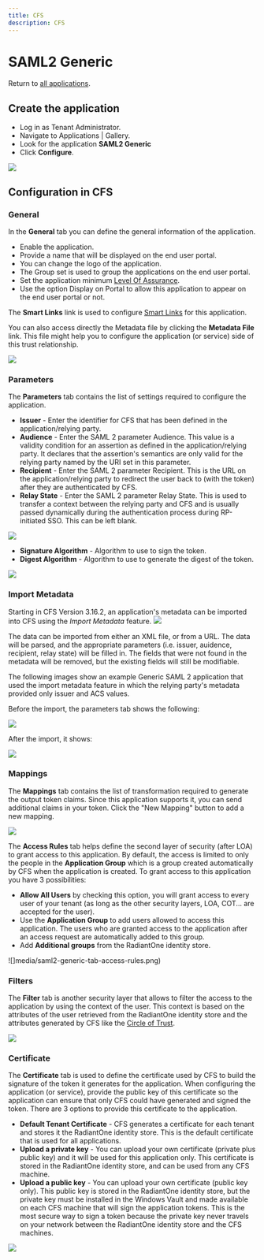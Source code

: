 ```yaml
---
title: CFS
description: CFS
---
```


SAML2 Generic
=============

Return to [all applications](03-configuration#applications).

Create the application
----------------------

*   Log in as Tenant Administrator.
*   Navigate to Applications | Gallery.
*   Look for the application **SAML2 Generic**
*   Click **Configure**.

![](media/saml2-generic-configure.png)

Configuration in CFS
--------------------

### General

In the **General** tab you can define the general information of the application.

*   Enable the application.
*   Provide a name that will be displayed on the end user portal.
*   You can change the logo of the application.
*   The Group set is used to group the applications on the end user portal.
*   Set the application minimum [Level Of Assurance](../docs/getting-started/concepts.html#level-of-assurance).
*   Use the option Display on Portal to allow this application to appear on the end user portal or not.

The **Smart Links** link is used to configure [Smart Links](../docs/configuration/smartlinks.html) for this application.

You can also access directly the Metadata file by clicking the **Metadata File** link. This file might help you to configure the application (or service) side of this trust relationship.

![](media/saml2-generic-tab-general.png)

### Parameters

The **Parameters** tab contains the list of settings required to configure the application.

*   **Issuer** - Enter the identifier for CFS that has been defined in the application/relying party.
*   **Audience** - Enter the SAML 2 parameter Audience. This value is a validity condition for an assertion as defined in the application/relying party. It declares that the assertion's semantics are only valid for the relying party named by the URI set in this parameter.
*   **Recipient** - Enter the SAML 2 parameter Recipient. This is the URL on the application/relying party to redirect the user back to (with the token) after they are authenticated by CFS.
*   **Relay State** - Enter the SAML 2 parameter Relay State. This is used to transfer a context between the relying party and CFS and is usually passed dynamically during the authentication process during RP-initiated SSO. This can be left blank.

![](media/saml2-generic-tab-parameters.png)

*   **Signature Algorithm** - Algorithm to use to sign the token.
*   **Digest Algorithm** - Algorithm to use to generate the digest of the token.

![](media/algorithms.png)

### Import Metadata

Starting in CFS Version 3.16.2, an application's metadata can be imported into CFS using the _Import Metadata_ feature. ![](media/saml2-generic-import-metadata.png)

The data can be imported from either an XML file, or from a URL. The data will be parsed, and the appropriate parameters (i.e. issuer, auidence, recipient, relay state) will be filled in. The fields that were not found in the metadata will be removed, but the existing fields will still be modifiable.

The following images show an example Generic SAML 2 application that used the import metadata feature in which the relying party's metadata provided only issuer and ACS values.  
  
Before the import, the parameters tab shows the following:

![](media/before-metadata-import.png)

After the import, it shows:

![](media/after-metadata-import.png)

### Mappings

The **Mappings** tab contains the list of transformation required to generate the output token claims. Since this application supports it, you can send additional claims in your token. Click the "New Mapping" button to add a new mapping.

![](media/saml2-generic-tab-mappings.png)

The **Access Rules** tab helps define the second layer of security (after LOA) to grant access to this application. By default, the access is limited to only the people in the **Application Group** which is a group created automatically by CFS when the application is created. To grant access to this application you have 3 possibilities:

*   **Allow All Users** by checking this option, you will grant access to every user of your tenant (as long as the other security layers, LOA, COT... are accepted for the user).
*   Use the **Application Group** to add users allowed to access this application. The users who are granted access to the application after an access request are automatically added to this group.
*   Add **Additional groups** from the RadiantOne identity store.

![]media/saml2-generic-tab-access-rules.png)

### Filters

The **Filter** tab is another security layer that allows to filter the access to the application by using the context of the user. This context is based on the attributes of the user retrieved from the RadiantOne identity store and the attributes generated by CFS like the [Circle of Trust](../docs/getting-started/concepts.html#circle-of-trust).

![](media/saml2-generic-tab-filter.png)

### Certificate

The **Certificate** tab is used to define the certificate used by CFS to build the signature of the token it generates for the application. When configuring the application (or service), provide the public key of this certificate so the application can ensure that only CFS could have generated and signed the token. There are 3 options to provide this certificate to the application.

*   **Default Tenant Certificate** - CFS generates a certificate for each tenant and stores it the RadiantOne identity store. This is the default certificate that is used for all applications.
*   **Upload a private key** - You can upload your own certificate (private plus public key) and it will be used for this application only. This certificate is stored in the RadiantOne identity store, and can be used from any CFS machine.
*   **Upload a public key** - You can upload your own certificate (public key only). This public key is stored in the RadiantOne identity store, but the private key must be installed in the Windows Vault and made available on each CFS machine that will sign the application tokens. This is the most secure way to sign a token because the private key never travels on your network between the RadiantOne identity store and the CFS machines.

![](media/saml2-generic-tab-certificate.png)